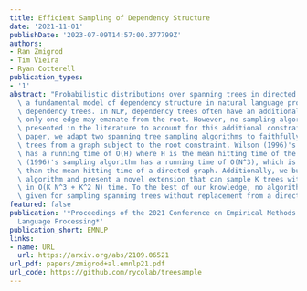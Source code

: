 ```yaml
---
title: Efficient Sampling of Dependency Structure
date: '2021-11-01'
publishDate: '2023-07-09T14:57:00.377799Z'
authors:
- Ran Zmigrod
- Tim Vieira
- Ryan Cotterell
publication_types:
- '1'
abstract: "Probabilistic distributions over spanning trees in directed graphs are\
  \ a fundamental model of dependency structure in natural language processing, syntactic\
  \ dependency trees. In NLP, dependency trees often have an additional root constraint:\
  \ only one edge may emanate from the root. However, no sampling algorithm has been\
  \ presented in the literature to account for this additional constraint. In this\
  \ paper, we adapt two spanning tree sampling algorithms to faithfully sample dependency\
  \ trees from a graph subject to the root constraint. Wilson (1996)'s sampling algorithm\
  \ has a running time of O(H) where H is the mean hitting time of the graph. Colbourn\
  \ (1996)'s sampling algorithm has a running time of O(N^3), which is often greater\
  \ than the mean hitting time of a directed graph. Additionally, we build upon Colbourn's\
  \ algorithm and present a novel extension that can sample K trees without replacement\
  \ in O(K N^3 + K^2 N) time. To the best of our knowledge, no algorithm has been\
  \ given for sampling spanning trees without replacement from a directed graph."
featured: false
publication: '*Proceedings of the 2021 Conference on Empirical Methods in Natural
  Language Processing*'
publication_short: EMNLP
links:
- name: URL
  url: https://arxiv.org/abs/2109.06521
url_pdf: papers/zmigrod+al.emnlp21.pdf
url_code: https://github.com/rycolab/treesample
---
```


